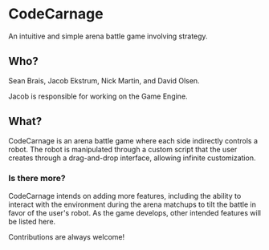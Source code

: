# CodeCarnage
An intuitive and simple arena battle game involving strategy.

## Who?
Sean Brais, Jacob Ekstrum, Nick Martin, and David Olsen.

Jacob is responsible for working on the Game Engine.

## What?
CodeCarnage is an arena battle game where each side indirectly controls a robot. The robot is manipulated through a custom script that the user creates through a drag-and-drop interface, allowing infinite customization.

### Is there more?

CodeCarnage intends on adding more features, including the ability to interact with the environment during the arena matchups to tilt the battle in favor of the user's robot. As the game develops, other intended features will be listed here.

Contributions are always welcome!
